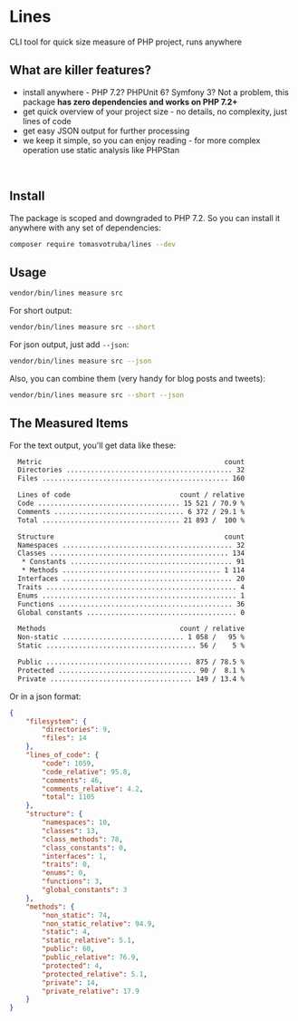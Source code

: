 # Lines

CLI tool for quick size measure of PHP project, runs anywhere

## What are killer features?

* install anywhere - PHP 7.2? PHPUnit 6? Symfony 3? Not a problem, this package **has zero dependencies and works on PHP 7.2+**
* get quick overview of your project size - no details, no complexity, just lines of code
* get easy JSON output for further processing
* we keep it simple, so you can enjoy reading - for more complex operation use static analysis like PHPStan

<br>

## Install

The package is scoped and downgraded to PHP 7.2. So you can install it anywhere with any set of dependencies:

```bash
composer require tomasvotruba/lines --dev
```

## Usage

```bash
vendor/bin/lines measure src
```

For short output:

```bash
vendor/bin/lines measure src --short
```

For json output, just add `--json`:

```bash
vendor/bin/lines measure src --json
```

Also, you can combine them (very handy for blog posts and tweets):

```bash
vendor/bin/lines measure src --short --json
```

## The Measured Items

For the text output, you'll get data like these:

```bash
  Metric                                             count
  Directories ......................................... 32
  Files .............................................. 160

  Lines of code                           count / relative
  Code ................................... 15 521 / 70.9 %
  Comments ................................ 6 372 / 29.1 %
  Total .................................. 21 893 /  100 %

  Structure                                          count
  Namespaces .......................................... 32
  Classes ............................................ 134
   * Constants ........................................ 91
   * Methods ....................................... 1 114
  Interfaces .......................................... 20
  Traits ............................................... 4
  Enums ................................................ 1
  Functions ........................................... 36
  Global constants ..................................... 0

  Methods                                 count / relative
  Non-static .............................. 1 058 /   95 %
  Static ..................................... 56 /    5 %

  Public .................................... 875 / 78.5 %
  Protected .................................. 90 /  8.1 %
  Private ................................... 149 / 13.4 %
```

Or in a json format:

```json
{
    "filesystem": {
        "directories": 9,
        "files": 14
    },
    "lines_of_code": {
        "code": 1059,
        "code_relative": 95.8,
        "comments": 46,
        "comments_relative": 4.2,
        "total": 1105
    },
    "structure": {
        "namespaces": 10,
        "classes": 13,
        "class_methods": 78,
        "class_constants": 0,
        "interfaces": 1,
        "traits": 0,
        "enums": 0,
        "functions": 3,
        "global_constants": 3
    },
    "methods": {
        "non_static": 74,
        "non_static_relative": 94.9,
        "static": 4,
        "static_relative": 5.1,
        "public": 60,
        "public_relative": 76.9,
        "protected": 4,
        "protected_relative": 5.1,
        "private": 14,
        "private_relative": 17.9
    }
}
```
